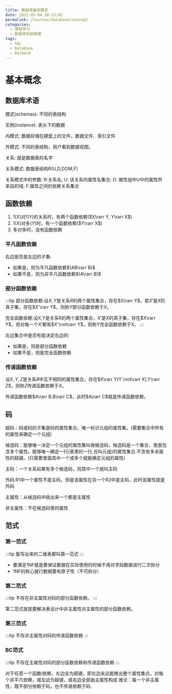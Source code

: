 ```yaml
---
title: 数据库基本概念
date: 2021-05-04 20:33:02
permalink: /courses/database/concept
categories:
  - 课程学习
  - 数据库系统原理
tags: 
  - SQL
  - DataBase
  - Backend
---
```


# 基本概念

## 数据库术语

模式(schemas): 不同的表结构

实例(instance): 表头下的数据

内模式: 数据存储在硬盘上的文件，数据文件、索引文件

外模式: 不同的表结构，用户看到数据视图。

关系: 就是数据表的名字

关系模式: 数据表结构R(U,D,DOM,F)

关系模式中的参数: R:关系名; U: 该关系的属性名集合; D: 属性组中U中的属性所来自的域; F:属性之间的依赖关系集合

## 函数依赖

1. 1($X$)对1($Y$)的关系时，有两个函数依赖($X\rarr Y, Y\rarr X$)
2. 1($X$)对多($Y$)时，有一个函数依赖($Y\rarr X$)
3. 多对多时，没有函数依赖

### 平凡函数依赖

右边是否是左边的子集:

- 如果是，则为平凡函数依赖$(AB\rarr B)$
- 如果不是，则为非平凡函数依赖$(A\rarr B)$

### 部分函数依赖

:::tip
部分函数依赖:设$X,Y$是关系$R$的两个属性集合，存在$X\rarr Y$，若$X'$是$X$的真子集，存在$X'\rarr Y$，则称$Y$部分函数依赖于$X$。

完全函数依赖:设X,Y是关系R的两个属性集合，$X'$是$X$的真子集，存在$X\rarr Y$，但对每一个$X'$都有$X'\not\rarr Y$，则称Y完全函数依赖于X。
:::

左边集合中是否有能决定右边的:

- 如果是，则是部分函数依赖
- 如果不是，则是完全函数依赖

### 传递函数依赖

设$X,Y,Z$是关系$R$中互不相同的属性集合，存在$X\rarr Y(Y \not\rarr X),Y\rarr Z$，则称$Z$传递函数依赖于$X$。

传递函数依赖$A\rarr B,B\rarr C$，此时$A\rarr C$就是传递函数依赖。

## 码

超码：码或码的子集是码的属性集合。唯一标识元组的属性集。(需要集合中所有的属性来确定一个元组)

候选码：能够唯一决定一个元组的属性集叫做候选码，候选码是一个集合，里面包含多个属性。能够唯一确定一行(表里的一行,也叫元组)的属性集合.不含有多余属性的超键。(只需要里面其中一个或多个就能确定元组的属性)

主码：一个关系如果有多个候选码，则其中一个就叫主码

外码:R1中一个属性不是主码，但是该属性在另一个R2中是主码，此时该属性就是外码

主属性：从候选码中挑出来一个都是主属性

非主属性：不在候选码里的属性

## 范式

### 第一范式

:::tip
能写出来的二维表都叫第一范式
:::

- 要满足1NF就是要保证数据在实际使用的时候不用对字段数据进行二次拆分
- 1NF的核心就行数据要有原子性（不可拆分）

### 第二范式

:::tip
不存在非主属性对码的部分函数依赖。
:::

第二范式就是要解决表设计中非主属性对主属性的部分函数依赖。

### 第三范式

:::tip
不存非主属性对码的传递函数依赖
:::

### BC范式

:::tip
不存在主属性对码的部分函数依赖和传递函数依赖
:::

对于任意一个函数i依赖，左边全为超键，即左边永远能推出整个属性集合。对每个非平凡依赖，或左边为超键，或右边全部由主属性构成
推论：每一个非主属性，既不部分依赖于码，也不传递依赖于码.